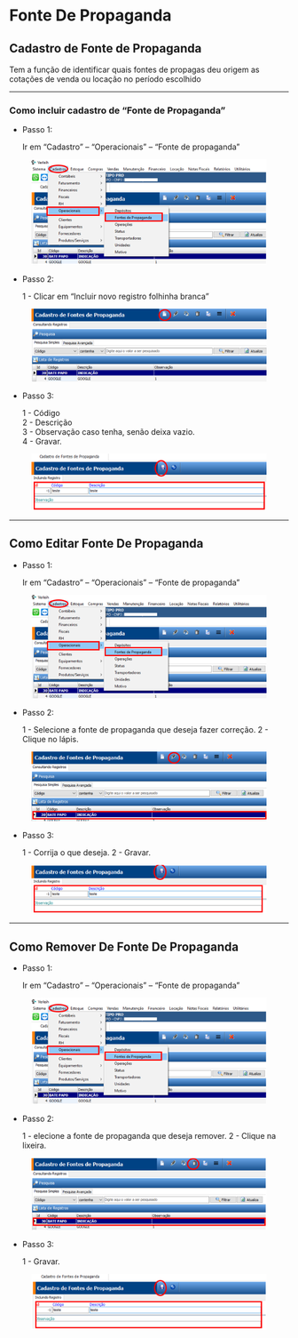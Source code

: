 # Fonte De Propaganda

## Cadastro de Fonte de Propaganda

Tem a função de identificar quais fontes de propagas deu origem as cotações de venda ou locação no período escolhido

***

### Como incluir cadastro de “Fonte de Propaganda”

*   Passo 1:

    Ir em “Cadastro” – “Operacionais” – “Fonte de propaganda”

<figure><img src="../../../.gitbook/assets/image (587).png" alt=""><figcaption></figcaption></figure>

*   Passo 2:

    1 - Clicar em “Incluir novo registro folhinha branca”

<figure><img src="../../../.gitbook/assets/image (588).png" alt=""><figcaption></figcaption></figure>

*   Passo 3:

    1 - Código\
    2 - Descrição\
    3 - Observação caso tenha, senão deixa vazio.\
    4 - Gravar.

<figure><img src="../../../.gitbook/assets/image (589).png" alt=""><figcaption></figcaption></figure>

***

## Como Editar Fonte De Propaganda

*   Passo 1:

    Ir em “Cadastro” – “Operacionais” – “Fonte de propaganda”

<figure><img src="../../../.gitbook/assets/image (590).png" alt=""><figcaption></figcaption></figure>

*   Passo 2:

    1 - Selecione a fonte de propaganda que deseja fazer correção. 2 - Clique no lápis.

<figure><img src="../../../.gitbook/assets/image (591).png" alt=""><figcaption></figcaption></figure>

*   Passo 3:

    1 - Corrija o que deseja. 2 - Gravar.

<figure><img src="../../../.gitbook/assets/image (592).png" alt=""><figcaption></figcaption></figure>

***

## Como Remover De Fonte De Propaganda

*   Passo 1:

    Ir em “Cadastro” – “Operacionais” – “Fonte de propaganda”

<figure><img src="../../../.gitbook/assets/image (593).png" alt=""><figcaption></figcaption></figure>

*   Passo 2:

    1 - elecione a fonte de propaganda que deseja remover. 2 - Clique na lixeira.

<figure><img src="../../../.gitbook/assets/image (594).png" alt=""><figcaption></figcaption></figure>

*   Passo 3:

    1 - Gravar.

<figure><img src="../../../.gitbook/assets/image (595).png" alt=""><figcaption></figcaption></figure>
